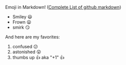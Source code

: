 Emoji in Markdown! ([Complete List of github markdown](https://gist.github.com/rxaviers/7360908))
* Smiley :smiley:
* Frown :frowning:
* smirk :smirk:

And here are my favorites:
1. confused :confused:
2. astonished :astonished:
3. thumbs up :thumbsup: aka "+1" :+1: